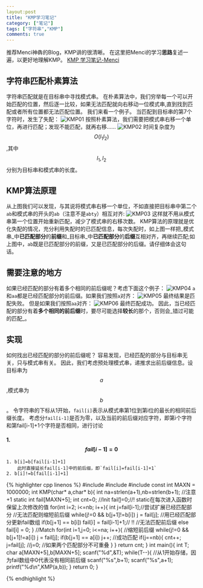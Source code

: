 ```yaml
---
layout:post
title: "KMP学习笔记"
category: ["笔记"]
tags: ["字符串","KMP"]
comments: true
---
```


推荐Menci神犇的Blog，KMP讲的很清晰。
在这里把Menci的学习**思路**复述一遍，以更好地理解KMP。
[KMP 学习笔记-Menci][1]

## 字符串匹配朴素算法
字符串匹配就是在目标串中寻找模式串。
在朴素算法中，我们穷举每一个可以开始匹配的位置，然后逐一比较，如果无法匹配就向右移动一位模式串,直到找到匹配或者所有位置都无法匹配位置。
我们来看一个例子。
当匹配到目标串的第7个字符时，发生了失配：
![KMP01](https://panda2134.github.io/img/KMP01.PNG)
按照朴素算法，我们需要把模式串右移一个单位，再进行匹配；发现不能匹配，就再右移……
![KMP02](https://panda2134.github.io/img/KMP02.PNG)
时间复杂度为$$O(l_1 l_2)$$,其中$$l_1,l_2$$分别为目标串和模式串的长度。
## KMP算法原理
从上图我们可以发现，与其说将模式串右移一个单位，不如直接把目标串中第二个`ab`和模式串的开头的`ab`（注意不是`abty`）相互对齐:
![KMP03](https://panda2134.github.io/img/KMP03.PNG)
这样就不用从模式串第一个位置开始重新匹配，减少了模式串的右移次数。
KMP算法的原理就是优化失配的情况，充分利用失配时的已匹配信息，每次失配时，如上图一样把_模式串_中**已匹配部分**的**前缀**和_目标串_中**已匹配部分**的**后缀**互相对齐，再继续匹配;如上图中，`ab`既是已匹配部分的前缀，又是已匹配部分的后缀。请仔细体会这句话。
## 需要注意的地方
如果已经匹配的部分有着多个相同的前后缀呢？考虑下面这个例子：
![KMP04](https://panda2134.github.io/img/KMP04.PNG)
`a`和`aa`都是已经匹配部分的前后缀。如果我们按照`a`对齐：
![KMP05](https://panda2134.github.io/img/KMP05.PNG)
最终结果是匹配失败。
但是如果我们按照`aa`对齐：
![KMP06](https://panda2134.github.io/img/KMP06.PNG)
最终匹配成功。
因此，当已经匹配的部分有着**多个相同的前后缀**时，要尽可能选择**较长**的那个，否则会_错过可能的匹配_。
## 实现
如何找出已经匹配的部分的前后缀呢？
容易发现，已经匹配的部分与目标串无关，只与模式串有关。
因此，我们考虑预处理模式串，递推求出前后缀信息。设目标串为$$a$$,模式串为$$b$$。
令字符串的下标从1开始，`fail[i]`表示从模式串第1位到第i位的最长的相同前后缀长度。
考虑分`fail[i-1]`是否为零，以及当前的前后缀对应字符，即第i个字符和第fail[i-1]+1个字符是否相同，进行讨论
#### 1. $$fail[i-1]=0$$
    1. b[i]=b[fail[i-1]+1]
        此时直接延长fail[i-1]中的前后缀，即`fail[i]=fail[i-1]+1`
    2. b[i]!=b[fail[i-1]+1]
        
{% highlighter cpp linenos %}
    #include <cstdio>
    #include <cstdlib>
    #include <cstring>
    const int MAXN = 1000000;
    int KMP(char* a,char* b){
    	int na=strlen(a+1),nb=strlen(b+1); //注意+1
    	static int fail[MAXN+5];
    	int cnt=0;
    	//Init
    	fail[1]=0;//! static在每次进入函数时保留上次修改的值
    	for(int i=2; i<=nb; i++){
    		int j=fail[i-1];//尝试扩展已经匹配部分
    		//无法匹配则缩短前后缀
    		while(j!=0 && b[j+1]!=b[i]) j = fail[j];
    		//用已经匹配部分更新fail数组
    		if(b[j+1] == b[i]) fail[i] = fail[i-1]+1;// !!
    		//无法匹配前后缀
    		else fail[i] = 0;
    	}
    	//Match
    	for(int i=1,j=0; i<=na; i++){
    		//缩短前后缀
    		while(j!=0 && b[j+1]!=a[i]) j = fail[j];
    		if(b[j+1] == a[i]) j++; //成功匹配
    		if(j==nb){
    			cnt++;
    			j=fail[j];
    			//j=0; //如果两个匹配部分不可重叠
    		}
    	}
    	return cnt;
    }
    int main(){
    	int T;
    	char a[MAXN+5],b[MAXN+5];
    	scanf("%d",&T);
    	while(T--){
    		//从1开始存储，因为fail数组中0代表没有相同前后缀
    		scanf("%s",b+1);
    		scanf("%s",a+1);
    		printf("%d\n",KMP(a,b));
    	}
    	return 0;
    }

{% endhighlight %}


  [1]: https://oi.men.ci/kmp-notes/#